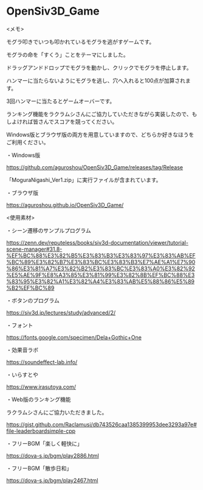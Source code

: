 # OpenSiv3D_Game

<メモ>

モグラ叩きでいつも叩かれているモグラを逃がすゲームです。

モグラの命を「すくう」ことをテーマにしました。


ドラッグアンドドロップでモグラを動かし、クリックでモグラを停止します。

ハンマーに当たらないようにモグラを逃し、穴へ入れると100点が加算されます。

3回ハンマーに当たるとゲームオーバーです。

ランキング機能をラクラムシさんにご協力していただきながら実装したので、もしよければ皆さんでスコアを競ってください。

Windows版とブラウザ版の両方を用意していますので、どちらか好きなほうをご利用ください。

・Windows版

https://github.com/aguroshou/OpenSiv3D_Game/releases/tag/Release

「MoguraNigashi_Ver1.zip」に実行ファイルが含まれています。

・ブラウザ版

https://aguroshou.github.io/OpenSiv3D_Game/

<使用素材>

・シーン遷移のサンプルプログラム

https://zenn.dev/reputeless/books/siv3d-documentation/viewer/tutorial-scene-manager#31.8-%EF%BC%88%E3%82%B5%E3%83%B3%E3%83%97%E3%83%AB%EF%BC%89%E3%82%B7%E3%83%BC%E3%83%B3%E7%AE%A1%E7%90%86%E3%81%A7%E3%82%B2%E3%83%BC%E3%83%A0%E3%82%92%E5%AE%9F%E8%A3%85%E3%81%99%E3%82%8B%EF%BC%88%E3%83%95%E3%82%A1%E3%82%A4%E3%83%AB%E5%88%86%E5%89%B2%EF%BC%89

・ボタンのプログラム

https://siv3d.jp/lectures/study/advanced/2/

・フォント

https://fonts.google.com/specimen/Dela+Gothic+One

・効果音ラボ

https://soundeffect-lab.info/

・いらすとや

https://www.irasutoya.com/

・Web版のランキング機能

ラクラムシさんにご協力いただきました。

https://gist.github.com/Raclamusi/db743526caa1385399953dee3293a97e#file-leaderboardsimple-cpp

・フリーBGM「楽しく軽快に」

https://dova-s.jp/bgm/play2886.html

・フリーBGM「散歩日和」

https://dova-s.jp/bgm/play2467.html
